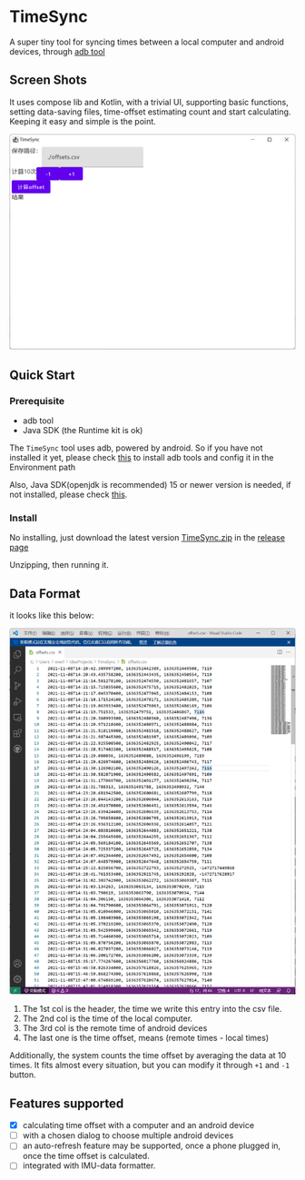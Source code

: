 # TimeSync

A super tiny tool for syncing times between a local computer and android devices, through [adb tool](https://developer.android.com/studio/command-line/adb)


## Screen Shots

It uses compose lib and Kotlin, with a trivial UI, supporting basic functions, setting data-saving files, time-offset estimating count and start calculating. Keeping it easy and simple is the point.

![UI](./ui.png)

## Quick Start

### Prerequisite

- adb tool
- Java SDK (the Runtime kit is ok)


The `TimeSync` tool uses adb, powered by android. So if you have not installed it yet, please check [this](https://developer.android.com/studio/command-line/adb) to install adb tools and config it in the Environment path

Also, Java SDK(openjdk is recommended) 15 or newer version is needed, if not installed, please check [this](https://docs.microsoft.com/zh-cn/java/openjdk/download).

### Install

No installing, just download the latest version [TimeSync.zip](https://github.com/coda1997/TimeSync/releases) in the [release page](https://github.com/coda1997/TimeSync/releases)

Unzipping, then running it.

## Data Format

it looks like this below:

![data.csv](./data.png)

1. The 1st col is the header, the time we write this entry into the csv file.
2. The 2nd col is the time of the local computer.
3. The 3rd col is the remote time of android devices
4. The last one is the time offset, means (remote times - local times)

Additionally, the system counts the time offset by averaging the data at 10 times.
It fits almost every situation, but you can modify it through `+1` and `-1` button.


## Features supported

- [x] calculating time offset with a computer and an android device
- [ ] with a chosen dialog to choose multiple android devices
- [ ] an auto-refresh feature may be supported, once a phone plugged in, once the time offset is calculated.
- [ ] integrated with IMU-data formatter.
